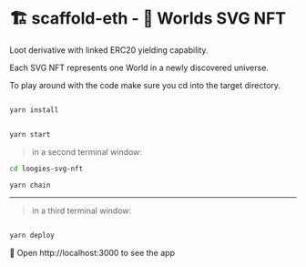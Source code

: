 # 🏗 scaffold-eth - 🔵 Worlds SVG NFT

Loot derivative with linked ERC20 yielding capability.

Each SVG NFT represents one World in a newly discovered universe.


To play around with the code make sure you cd into the target directory.
```bash

yarn install

```

```bash

yarn start

```

> in a second terminal window:

```bash
cd loogies-svg-nft

yarn chain

```

---

> in a third terminal window:


```bash

yarn deploy

```

📱 Open http://localhost:3000 to see the app

